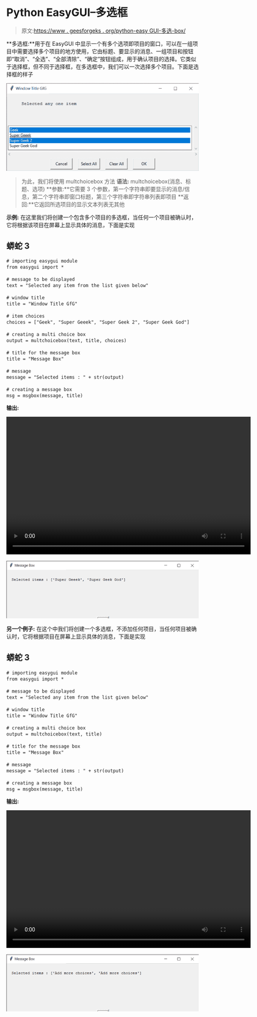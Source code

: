 # Python EasyGUI–多选框

> 原文:[https://www . geesforgeks . org/python-easy GUI-多选-box/](https://www.geeksforgeeks.org/python-easygui-multi-choice-box/)

**多选框:**用于在 EasyGUI 中显示一个有多个选项即项目的窗口，可以在一组项目中需要选择多个项目的地方使用，它由标题、要显示的消息、一组项目和按钮即“取消”、“全选”、“全部清除”、“确定”按钮组成，用于确认项目的选择。它类似于选择框，但不同于选择框，在多选框中，我们可以一次选择多个项目。下面是选择框的样子

![](img/e2fed4c4c8fa13f346bbc612f2016baa.png)

> 为此，我们将使用 multchoicebox 方法
> **语法:** multchoicebox(消息、标题、选项)
> **参数:**它需要 3 个参数，第一个字符串即要显示的消息/信息，第二个字符串即窗口标题，第三个字符串即字符串列表即项目
> **返回:**它返回所选项目的显示文本列表无其他

**示例:**
在这里我们将创建一个包含多个项目的多选框，当任何一个项目被确认时，它将根据该项目在屏幕上显示具体的消息，下面是实现

## 蟒蛇 3

```
# importing easygui module
from easygui import *

# message to be displayed
text = "Selected any item from the list given below"

# window title
title = "Window Title GfG"

# item choices
choices = ["Geek", "Super Geeek", "Super Geek 2", "Super Geek God"]

# creating a multi choice box
output = multchoicebox(text, title, choices)

# title for the message box
title = "Message Box"

# message
message = "Selected items : " + str(output)

# creating a message box
msg = msgbox(message, title)
```

**输出:**

<video class="wp-video-shortcode" id="video-480700-1" width="640" height="360" preload="metadata" controls=""><source type="video/mp4" src="https://media.geeksforgeeks.org/wp-content/uploads/20200904013613/Window-Title-GfG-2020-09-04-01-35-29.mp4?_=1">[https://media.geeksforgeeks.org/wp-content/uploads/20200904013613/Window-Title-GfG-2020-09-04-01-35-29.mp4](https://media.geeksforgeeks.org/wp-content/uploads/20200904013613/Window-Title-GfG-2020-09-04-01-35-29.mp4)</video>

![](img/64969583cba7b89cae0895115d706c24.png)

**另一个例子:**
在这个中我们将创建一个多选框，不添加任何项目，当任何项目被确认时，它将根据项目在屏幕上显示具体的消息，下面是实现

## 蟒蛇 3

```
# importing easygui module
from easygui import *

# message to be displayed
text = "Selected any item from the list given below"

# window title
title = "Window Title GfG"

# creating a multi choice box
output = multchoicebox(text, title)

# title for the message box
title = "Message Box"

# message
message = "Selected items : " + str(output)

# creating a message box
msg = msgbox(message, title)
```

**输出:**

<video class="wp-video-shortcode" id="video-480700-2" width="640" height="360" preload="metadata" controls=""><source type="video/mp4" src="https://media.geeksforgeeks.org/wp-content/uploads/20200904013842/Window-Title-GfG-2020-09-04-01-37-54.mp4?_=2">[https://media.geeksforgeeks.org/wp-content/uploads/20200904013842/Window-Title-GfG-2020-09-04-01-37-54.mp4](https://media.geeksforgeeks.org/wp-content/uploads/20200904013842/Window-Title-GfG-2020-09-04-01-37-54.mp4)</video>

![](img/56211ce7fccfde0dae6ec8c5046455bb.png)